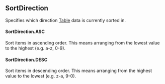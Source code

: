 ## SortDirection

Specifies which direction [Table](Table.md) data is currently sorted in.

#### SortDirection.ASC

Sort items in ascending order.
This means arranging from the lowest value to the highest (e.g. a-z, 0-9).

#### SortDirection.DESC

Sort items in descending order.
This means arranging from the highest value to the lowest (e.g. z-a, 9-0).
